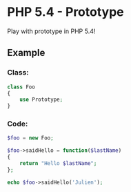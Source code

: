 # PHP 5.4 - Prototype

Play with prototype in PHP 5.4!

## Example

### Class:
``` php
class Foo
{
	use Prototype;
}
```

### Code:
``` php
$foo = new Foo;

$foo->saidHello = function($lastName)
{
	return "Hello $lastName";
};

echo $foo->saidHello('Julien');
```